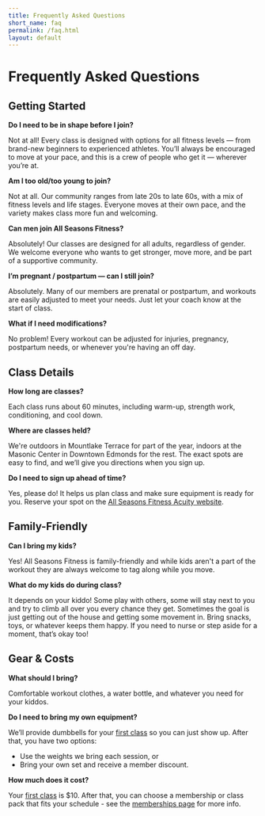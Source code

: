```yaml
---
title: Frequently Asked Questions
short_name: faq
permalink: /faq.html
layout: default
---
```


# Frequently Asked Questions

## Getting Started

**Do I need to be in shape before I join?**

Not at all! Every class is designed with options for all fitness levels — from brand-new beginners to experienced athletes. You’ll always be encouraged to move at your pace, and this is a crew of people who get it — wherever you’re at.

**Am I too old/too young to join?**

Not at all. Our community ranges from late 20s to late 60s, with a mix of fitness levels and life stages. Everyone moves at their own pace, and the variety makes class more fun and welcoming.

**Can men join All Seasons Fitness?**

Absolutely! Our classes are designed for all adults, regardless of gender. We welcome everyone who wants to get stronger, move more, and be part of a supportive community.

**I’m pregnant / postpartum — can I still join?**

Absolutely. Many of our members are prenatal or postpartum, and workouts are easily adjusted to meet your needs. Just let your coach know at the start of class.

**What if I need modifications?**

No problem! Every workout can be adjusted for injuries, pregnancy, postpartum needs, or whenever you're having an off day. 

## Class Details

**How long are classes?**

Each class runs about 60 minutes, including warm-up, strength work, conditioning, and cool down.

**Where are classes held?**

We're outdoors in Mountlake Terrace for part of the year, indoors at the Masonic Center in Downtown Edmonds for the rest. The exact spots are easy to find, and we’ll give you directions when you sign up.

**Do I need to sign up ahead of time?**

Yes, please do! It helps us plan class and make sure equipment is ready for you. Reserve your spot on the <a href="https://allseasonsfitness.as.me" target="_blank" rel="noopener noreferrer">All Seasons Fitness Acuity website</a>.

## Family-Friendly

**Can I bring my kids?**

Yes! All Seasons Fitness is family-friendly and while kids aren't a part of the workout they are always welcome to tag along while you move.

**What do my kids do during class?**

It depends on your kiddo! Some play with others, some will stay next to you and try to climb all over you every chance they get. Sometimes the goal is just getting out of the house and getting some movement in. Bring snacks, toys, or whatever keeps them happy. If you need to nurse or step aside for a moment, that’s okay too!

## Gear & Costs

**What should I bring?**

Comfortable workout clothes, a water bottle, and whatever you need for your kiddos.

**Do I need to bring my own equipment?**

We’ll provide dumbbells for your [first class](/first-class.html) so you can just show up. After that, you have two options:
   - Use the weights we bring each session, or
   - Bring your own set and receive a member discount.

**How much does it cost?**

Your [first class](/first-class.html) is $10. After that, you can choose a membership or class pack that fits your schedule - see the [memberships page](/memberships.html) for more info. 